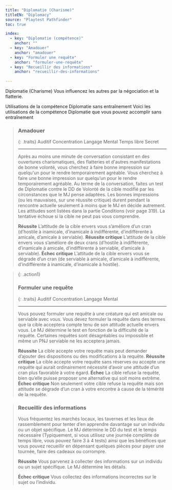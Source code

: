 ```yaml
---
title: "Diplomatie (Charisme)"
titleEN: "Diplomacy"
source: "Playtest Pathfinder"
toc: true

index:
  - key: "Diplomatie (compétence)"
    anchor: ""
  - key: "Amadouer"
    anchor: "amadouer"
  - key: "Formuler une requête"
    anchor: "formuler-une-requête"
  - key: "Recueillir des informations"
    anchor: "recueillir-des-informations"
  
---
```


Diplomatie (Charisme)
Vous influencez les autres par la négociation et la flatterie.

Utilisations de la compétence Diplomatie sans entraînement
Voici les utilisations de la compétence Diplomatie que vous pouvez accomplir sans entraînement

> ### Amadouer
>
> {: .traits}
> Auditif
> Concentration
> Langage
> Mental
> Temps libre
> Secret
> 
>---
>
> Après au moins une minute de conversation consistant en des ouvertures charismatiques, des flatteries et d'autres manifestations de bonne volonté, vous cherchez à faire bonne impression sur quelqu'un pour le rendre temporairement agréable.
> Vous cherchez à faire une bonne impression sur quelqu’un pour le rendre temporairement agréable. Au terme de la conversation, faites un test de Diplomatie contre le DD de Volonté de la cible modifié par les circonstances que le MJ pense adaptées.
> Les bonnes impressions (ou les mauvaises, sur une réussite critique) durent pendant la rencontre actuelle seulement à moins que le MJ en décide autrement.
> Les attitudes sont listées dans la partie Conditions (voir page 319). La tentative échoue si la cible ne peut pas vous comprendre.
>
> **Réussite** L’attitude de la cible envers vous s’améliore d’un cran (d’hostile à inamicale, d’inamicale à indifférente, d’indifférente à amicale, d’amicale à serviable).
> **Réussite critique** L’attitude de la cible envers vous s’améliore de deux crans (d’hostile à indifférente, d’inamicale à amicale, d’indifférente à serviable, d’amicale à serviable).
> **Échec critique** L’attitude de la cible envers vous se dégrade d’un cran (de serviable à amicale, d’amicale à indifférente, d’indifférente à inamicale, d’inamicale à hostile).

> {: .action1}
> ### Formuler une requête
>
> {: .traits}
> Auditif
> Concentration
> Langage
> Mental
>
> ---
> Vous pouvez formuler une requête à une créature qui est amicale ou serviable avec vous. Vous devez formuler la requête dans des termes que la cible acceptera compte tenu de son attitude actuelle envers vous. Le MJ détermine le test en fonction de la difficulté de la requête. Certaines requêtes sont désagréables ou impossible et même un PNJ serviable ne les acceptera jamais.
>
> **Réussite** La cible accepte votre requête mais peut demander d’ajouter des dispositions ou des modifications à la requête.
> **Réussite critique** La cible accepte votre requête sans réserves ou accepte une requête qui aurait ordinairement nécessité d’avoir une attitude d’un cran plus favorable à votre égard.
> **Échec** La cible refuse la requête, bien qu’elle puisse proposer une alternative qui soit moins extrême.
> **Échec critique** Non seulement votre cible refuse la requête mais son attitude se dégrade d’un cran à votre encontre à cause de la témérité de la requête.

> ### Recueillir des informations
> Vous fréquentez les marchés locaux, les tavernes et les lieux de rassemblement pour tenter d’en apprendre davantage sur un individu ou un objet spécifique.
> Le MJ détermine le DD du test et le temps nécessaire (Typiquement, si vous utilisez une journée complète de temps libre, vous pouvez faire 3 à 4 tests) ainsi que les bénéfices que vous pouvez recueillir en dépensant quelques pièces pour payer une tournée, faire des cadeaux ou corrompre.
>
> **Réussite** Vous parvenez à collecter des informations sur un individu ou un sujet spécifique. Le MJ détermine les détails.
>
> **Échec critique** Vous collectez des informations incorrectes sur le sujet ou l’individu.


